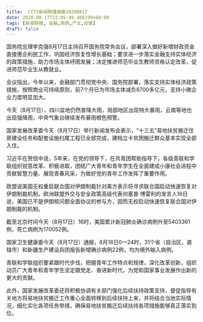 ```yaml
---
title:  CCTV新闻联播摘要20200817
date: 2020-08-17T22:05:49.466199+08:00
tags: [新闻联播, 金融,病例,产业,疫情]
draft: false
---
```


国务院总理李克强8月17日主持召开国务院常务会议，部署深入做好新增财政资金直接惠企利民工作，巩固经济恢复性增长基础；要求进一步落实<span class="keywords_fund">金融</span>支持实体经济的政策措施，助力市场主体纾困发展；决定推进师范毕业生教师资格认定改革，促进师范毕业生从教就业。

会议指出，今年以来，<span class="keywords_fund">金融</span>部门贯彻党中央、国务院部署，落实支持实体经济政策措施，按照商业可持续原则，前7个月已为市场主体减负8700多亿元，支持小微企业力度明显加大。

今天（8月17日），四川盆地仍然普降大雨，局部地区出现特大暴雨，云南等地也出现强降雨，中央气象台继续发布暴雨橙色预警。

国家发展改革委今天（8月17日）举行新闻发布会表示，“十三五”易地扶贫搬迁住房建设任务和配套设施扫尾工程已全部完成，建档立卡贫困搬迁群众基本实现全部入住。

习近平在贺信中说，5年来，在党的领导下，在共青团帮助指导下，各级青联和学联组织锐意改革、积极进取，团结广大青年和青年学生在全面建成小康社会进程中贡献智慧力量、展现青春风采，为做好党的青年工作发挥了重要作用。

欧盟说美国无权重启联合国对伊朗制裁针对美方表示将寻求联合国启动快速恢复对伊朗制裁机制，欧洲联盟外交与安全政策高级代表何塞普·博雷利的发言人16日说，美国已不是伊朗核问题全面协议的参与方，因而无权启动快速恢复联合国对伊朗制裁的机制。

截至北京时间今天（8月17日）16时，美国累计新冠肺炎确诊<span class="keywords_content">病例</span>升至5403361例，死亡<span class="keywords_content">病例</span>为170052例。

国家卫生健康委今天（8月17日）通报，8月16日0—24时，31个省（自治区、直辖市）和新疆生产建设兵团报告新增确诊<span class="keywords_content">病例</span>22例，均为境外输入<span class="keywords_content">病例</span>。

青联和学联组织要紧跟时代步伐，把握青年工作特点和规律，深化改革创新，组织动员广大青年和青年学生坚定跟党走、奋进新时代，为党和国家事业发展作出新的更大的贡献。

此外，国家发展改革委还将积极协调有关部门强化后续扶持政策支持，督促指导有关地方将易地扶贫搬迁工作重心全面转移到后续扶持上来，并将结合当地实际情况，细化实化各项任务举措，确保易地扶贫搬迁后续扶持各项措施能够真正落实到位。

